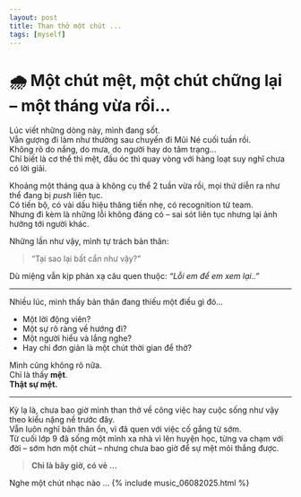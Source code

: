 ```yaml
---
layout: post
title: Than thở một chút ...
tags: [myself]
---
```


# 🌧 Một chút mệt, một chút chững lại – một tháng vừa rồi...

Lúc viết những dòng này, mình đang sốt.  
Vẫn gượng đi làm như thường sau chuyến đi Mũi Né cuối tuần rồi.  
Không rõ do nắng, do mưa, do người hay do tâm trạng...  
Chỉ biết là cơ thể thì mệt, đầu óc thì quay vòng với hàng loạt suy nghĩ chưa có lời giải.

Khoảng một tháng qua à không cụ thể 2 tuần vừa rồi, mọi thứ diễn ra như thể đang bị *push* liên tục.  
Có tiến bộ, có vài dấu hiệu thăng tiến nhẹ, có recognition từ team.  
Nhưng đi kèm là những lỗi không đáng có – sai sót liên tục nhưng lại ảnh hưởng tới người khác.

Những lần như vậy, mình tự trách bản thân:  
> “Tại sao lại bất cẩn như vậy?”

Dù miệng vẫn kịp phản xạ câu quen thuộc: *“Lỗi em để em xem lại..”*

---

Nhiều lúc, mình thấy bản thân đang thiếu một điều gì đó...  
- Một lời động viên?  
- Một sự rõ ràng về hướng đi?  
- Một người hiểu và lắng nghe?  
- Hay chỉ đơn giản là một chút thời gian để thở?

Mình cũng không rõ nữa.  
Chỉ là thấy **mệt**.  
**Thật sự mệt.**

---

Kỳ lạ là, chưa bao giờ mình than thở về công việc hay cuộc sống như vậy theo kiểu nặng nề trước đây.  
Vẫn luôn nghĩ bản thân ổn, vì đã quen với việc cố gắng từ sớm.  
Từ cuối lớp 9 đã sống một mình xa nhà vì lên huyện học, từng va chạm với đời – sớm hơn một chút – nhưng chưa bao giờ để sự mệt mỏi thắng được.

> **Chỉ là bây giờ, có vẻ ...**

Nghe một chút nhạc nào ...
{% include music_06082025.html %}